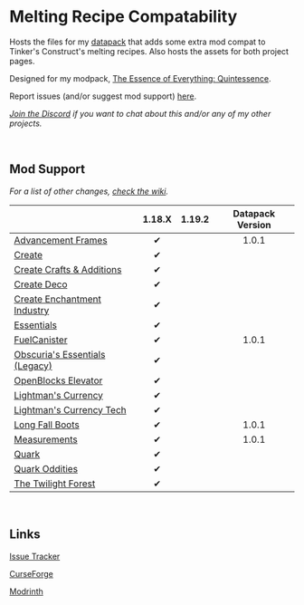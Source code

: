 # Melting Recipe Compatability

Hosts the files for my [datapack](https://www.curseforge.com/minecraft/data-packs/melting-recipe-compatability) that adds some extra mod compat to Tinker's Construct's melting recipes. Also hosts the assets for both project pages.

Designed for my modpack, [The Essence of Everything: Quintessence](https://www.curseforge.com/minecraft/modpacks/teoe-2).

Report issues (and/or suggest mod support) [here](https://github.com/vizthex123/MeltingRecipeCompat/issues).

*[Join the Discord](https://discord.com/invite/NtwzA6X) if you want to chat about this and/or any of my other projects.*

<br />

## Mod Support

*For a list of other changes, [check the wiki](https://github.com/vizthex123/MeltingRecipeCompat/wiki/Support-List).*

|																																																   |  1.18.X   |  1.19.2  | Datapack Version   |
|-----------------------------------------------------------------------------------------------------------------------------------------------------------------|:-----------:|:-----------:|:--------------------------:|
| [Advancement Frames](https://www.curseforge.com/minecraft/mc-mods/advancement-frames)								|✔			 |				  |1.0.1						  |
| [Create](https://www.curseforge.com/minecraft/mc-mods/create)																				|✔			 |				  |								  |
| [Create Crafts & Additions](https://www.curseforge.com/minecraft/mc-mods/createaddition) 									|✔			 |				  |								  |
| [Create Deco](https://www.curseforge.com/minecraft/mc-mods/create-deco)											 					|✔			 |				  |								  |
| [Create Enchantment Industry](https://www.curseforge.com/minecraft/mc-mods/create-enchantment-industry)	|✔			 |				  |								  |
| [Essentials](https://www.curseforge.com/minecraft/mc-mods/essentials)																		|✔			 |				  |								  |
| [FuelCanister](https://www.curseforge.com/minecraft/mc-mods/fuelcanister)																|✔			 |				  |1.0.1						  |
| [Obscuria's Essentials (Legacy)](https://www.curseforge.com/minecraft/mc-mods/ob-core)										|✔			 |				  |								  |
| [OpenBlocks Elevator](https://www.curseforge.com/minecraft/mc-mods/openblocks-elevator)								|✔			 |				  |								  |
| [Lightman's Currency](https://www.curseforge.com/minecraft/mc-mods/lightmans-currency)									|✔			 |				  |								  |
| [Lightman's Currency Tech](https://www.curseforge.com/minecraft/mc-mods/lc-tech)												|✔			 |				  |								  |
| [Long Fall Boots](https://www.curseforge.com/minecraft/mc-mods/long-fall-boots)													|✔			 |				  |1.0.1						  |
| [Measurements](https://www.curseforge.com/minecraft/mc-mods/measurements)													|✔			 |				  |1.0.1						  |
| [Quark](https://www.curseforge.com/minecraft/mc-mods/quark)																					|✔			 |				  |								  |
| [Quark Oddities](https://www.curseforge.com/minecraft/mc-mods/quark-oddities)         											|✔			 |				  |								  |
| [The Twilight Forest](https://www.curseforge.com/minecraft/mc-mods/the-twilight-forest)         								|✔			 |				  |								  |

<br />

## Links

[Issue Tracker](https://github.com/vizthex123/MeltingRecipeCompat/issues)

[CurseForge](https://www.curseforge.com/minecraft/data-packs/melting-recipe-compatability)

[Modrinth](https://modrinth.com/datapack/melting-recipe-compatibility)
